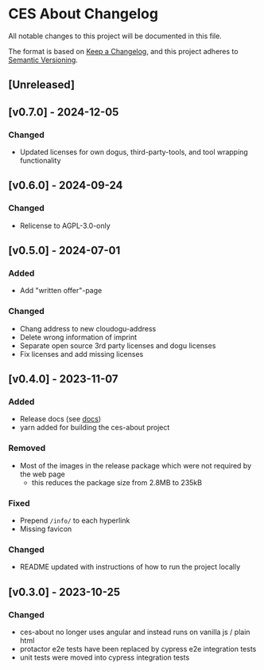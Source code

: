 #  CES About Changelog
All notable changes to this project will be documented in this file.

The format is based on [Keep a Changelog](https://keepachangelog.com/en/1.0.0/),
and this project adheres to [Semantic Versioning](https://semver.org/spec/v2.0.0.html).

## [Unreleased]

## [v0.7.0] - 2024-12-05
### Changed
- Updated licenses for own dogus, third-party-tools, and tool wrapping functionality

## [v0.6.0] - 2024-09-24
### Changed
- Relicense to AGPL-3.0-only

## [v0.5.0] - 2024-07-01
### Added
- Add "written offer"-page

### Changed
- Chang address to new cloudogu-address
- Delete wrong information of imprint
- Separate open source 3rd party licenses and dogu licenses
- Fix licenses and add missing licenses

## [v0.4.0] - 2023-11-07
### Added
- Release docs (see [docs](docs/development/release_en.md))
- yarn added for building the ces-about project

### Removed
- Most of the images in the release package which were not required by the web page
  - this reduces the package size from 2.8MB to 235kB

### Fixed
- Prepend `/info/` to each hyperlink
- Missing favicon

### Changed
- README updated with instructions of how to run the project locally

## [v0.3.0] - 2023-10-25
### Changed
- ces-about no longer uses angular and instead runs on vanilla js / plain html
- protactor e2e tests have been replaced by cypress e2e integration tests
- unit tests were moved into cypress integration tests
